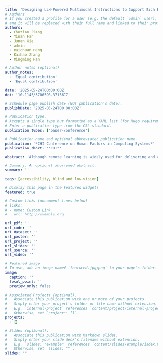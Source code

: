 ```yaml
---
title: 'Designing LLM-Powered Multimodal Instructions to Support Rich Hands-on Skills Remote Learning: A Case Study with Massage Instructors and Learners'
# Authors
# If you created a profile for a user (e.g. the default `admin` user), write the username (folder name) here
# and it will be replaced with their full name and linked to their profile.
authors:
  - Chutian Jiang
  - Yinan Fan
  - Junan Xie
  - admin
  - Baichuan Feng
  - Kaihao Zhang
  - Mingming Fan

# Author notes (optional)
author_notes:
  - 'Equal contribution'
  - 'Equal contribution'

date: '2025-05-24T00:00:00Z'
doi: '10.1145/3706598.3713677'

# Schedule page publish date (NOT publication's date).
publishDate: '2025-05-24T00:00:00Z'

# Publication type.
# Accepts a single type but formatted as a YAML list (for Hugo requirements).
# Enter a publication type from the CSL standard.
publication_types: ['paper-conference']

# Publication name and optional abbreviated publication name.
publication: '*CHI Conference on Human Factors in Computing Systems*'
publication_short: '*CHI*'

abstract: 'Although remote learning is widely used for delivering and capturing knowledge, it has limitations in teaching hands-on skills that require nuanced instructions and demonstrations of precise actions, such as massage. Furthermore, scheduling conflicts between instructors and learners often limit the availability of real-time feedback, reducing learning efficiency. To address these challenges, we developed a synthesis tool utilizing an LLM-powered Virtual Teaching Assistant (VTA). This tool integrates multimodal instructions that convey precise data, such as stroke patterns and pressure control, while providing real-time feedback for learners and summarizing their performance for instructors. Our case study with instructors and learners demonstrated the effectiveness of these multimodal instructions and the VTA in enhancing massage teaching and learning. We then discuss the tools’ use in other hands-on skills instruction and cognitive process differences in various courses.'

# Summary. An optional shortened abstract.
summary: ''

tags: [accessibility, blind and low-vision]

# Display this page in the Featured widget?
featured: true

# Custom links (uncomment lines below)
# links:
# - name: Custom Link
#   url: http://example.org

url_pdf: ''
url_code: ''
url_dataset: ''
url_poster: ''
url_project: ''
url_slides: ''
url_source: ''
url_video: ''

# Featured image
# To use, add an image named `featured.jpg/png` to your page's folder.
image:
  caption: ''
  focal_point: ''
  preview_only: false

# Associated Projects (optional).
#   Associate this publication with one or more of your projects.
#   Simply enter your project's folder or file name without extension.
#   E.g. `internal-project` references `content/project/internal-project/index.md`.
#   Otherwise, set `projects: []`.
projects:
  - []

# Slides (optional).
#   Associate this publication with Markdown slides.
#   Simply enter your slide deck's filename without extension.
#   E.g. `slides: "example"` references `content/slides/example/index.md`.
#   Otherwise, set `slides: ""`.
slides: ""
---
```


<!-- {{% callout note %}}
Click the _Cite_ button above to demo the feature to enable visitors to import publication metadata into their reference management software.
{{% /callout %}}

{{% callout note %}}
Create your slides in Markdown - click the _Slides_ button to check out the example.
{{% /callout %}}

Add the publication's **full text** or **supplementary notes** here. You can use rich formatting such as including [code, math, and images](https://docs.hugoblox.com/content/writing-markdown-latex/). -->

